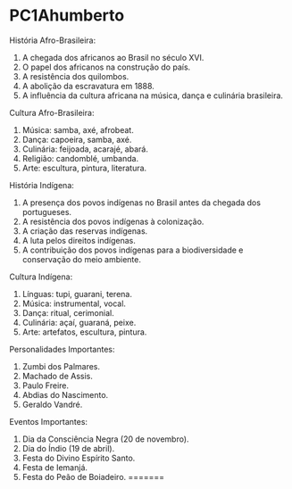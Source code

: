 # PC1Ahumberto
História Afro-Brasileira:

1. A chegada dos africanos ao Brasil no século XVI.
2. O papel dos africanos na construção do país.
3. A resistência dos quilombos.
4. A abolição da escravatura em 1888.
5. A influência da cultura africana na música, dança e culinária brasileira.

Cultura Afro-Brasileira:

1. Música: samba, axé, afrobeat.
2. Dança: capoeira, samba, axé.
3. Culinária: feijoada, acarajé, abará.
4. Religião: candomblé, umbanda.
5. Arte: escultura, pintura, literatura.

História Indígena:

1. A presença dos povos indígenas no Brasil antes da chegada dos portugueses.
2. A resistência dos povos indígenas à colonização.
3. A criação das reservas indígenas.
4. A luta pelos direitos indígenas.
5. A contribuição dos povos indígenas para a biodiversidade e conservação do meio ambiente.

Cultura Indígena:

1. Línguas: tupi, guarani, terena.
2. Música: instrumental, vocal.
3. Dança: ritual, cerimonial.
4. Culinária: açaí, guaraná, peixe.
5. Arte: artefatos, escultura, pintura.

Personalidades Importantes:

1. Zumbi dos Palmares.
2. Machado de Assis.
3. Paulo Freire.
4. Abdias do Nascimento.
5. Geraldo Vandré.

Eventos Importantes:

1. Dia da Consciência Negra (20 de novembro).
2. Dia do Índio (19 de abril).
3. Festa do Divino Espírito Santo.
4. Festa de Iemanjá.
5. Festa do Peão de Boiadeiro.
=======
